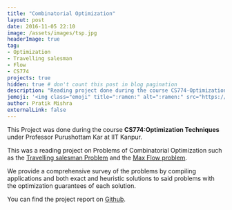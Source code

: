 ```yaml
---
title: "Combinatorial Optimization"
layout: post
date: 2016-11-05 22:10
image: /assets/images/tsp.jpg
headerImage: true
tag: 
- Optimization
- Travelling salesman
- Flow
- CS774
projects: true
hidden: true # don't count this post in blog pagination
description: "Reading project done during the course CS774-Optimization Techniques under Professor Purushottam Kar."
jemoji: '<img class="emoji" title=":ramen:" alt=":ramen:" src="https://assets.github.com/images/icons/emoji/unicode/1f35c.png" height="20" width="20" align="absmiddle">'
author: Pratik Mishra
externalLink: false
---
```

This Project was done during the course **CS774:Optimization Techniques** under Professor Purushottam Kar at IIT Kanpur.

This was a reading project on Problems of Combinatorial Optimization such as the [Travelling salesman Problem](https://en.wikipedia.org/wiki/Travelling_salesman_problem) and the [Max Flow problem](https://en.wikipedia.org/wiki/Maximum_flow_problem). 

We provide a comprehensive survey of the problems by compiling applications and both exact and heuristic solutions to said problems with the optimization guarantees of each solution.

You can find the project report on [Github](https://github.com/pratik1105/CS-774).
